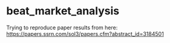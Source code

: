 # beat_market_analysis
Trying to reproduce paper results from here: https://papers.ssrn.com/sol3/papers.cfm?abstract_id=3184501
